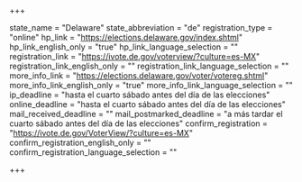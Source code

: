 +++

state_name = "Delaware"
state_abbreviation = "de"
registration_type = "online"
hp_link = "https://elections.delaware.gov/index.shtml"
hp_link_english_only = "true"
hp_link_language_selection = ""
registration_link = "https://ivote.de.gov/voterview/?culture=es-MX"
registration_link_english_only = ""
registration_link_language_selection = ""
more_info_link = "https://elections.delaware.gov/voter/votereg.shtml"
more_info_link_english_only = "true"
more_info_link_language_selection = ""
ip_deadline = "hasta el cuarto sábado antes del día de las elecciones"
online_deadline = "hasta el cuarto sábado antes del día de las elecciones"
mail_received_deadline = ""
mail_postmarked_deadline = "a más tardar el cuarto sábado antes del día de las elecciones"
confirm_registration = "https://ivote.de.gov/VoterView/?culture=es-MX"
confirm_registration_english_only = ""
confirm_registration_language_selection = ""

+++